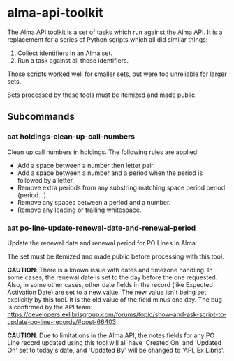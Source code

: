# alma-api-toolkit

The Alma API toolkit is a set of tasks which run against the Alma API. It is a replacement for a series of Python scripts which all did similar things:

1. Collect identifiers in an Alma set. 
2. Run a task against all those identifiers. 

Those scripts worked well for smaller sets, but were too unreliable for larger sets.

Sets processed by these tools must be itemized and made public.

## Subcommands

### aat holdings-clean-up-call-numbers

Clean up call numbers in holdings. The following rules are applied:

* Add a space between a number then letter pair.
* Add a space between a number and a period when the period is followed by a letter.
* Remove extra periods from any substring matching space period period (period...).
* Remove any spaces between a period and a number.
* Remove any leading or trailing whitespace.

### aat po-line-update-renewal-date-and-renewal-period

Update the renewal date and renewal period for PO Lines in Alma

The set must be itemized and made public before processing with this tool.

**CAUTION**: There is a known issue with dates and timezone handling. In some cases, the renewal date is set to the day before the one requested. Also, in some other cases, other date fields in the record (like Expected Activation Date) are set to a new value. The new value isn't being set explicitly by this tool. It is the old value of the field minus one day. The bug is confirmed by the API team: https://developers.exlibrisgroup.com/forums/topic/show-and-ask-script-to-update-po-line-records/#post-66403

**CAUTION**: Due to limitations in the Alma API, the notes fields for any PO Line record updated using this tool will all have 'Created On' and 'Updated On' set to today's date, and 'Updated By' will be changed to 'API, Ex Libris'.
